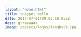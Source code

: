 ```yaml
---
layout: "none.html"
title: snippet hello
date: 2017-07-01T00:05:18.055Z
desc: grraaaaaa
image: /assets/logos/loogback.jpg
---
```

